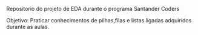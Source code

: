 Repositorio do projeto de EDA durante o programa Santander Coders

Objetivo: Praticar conhecimentos de pilhas,filas e listas ligadas adquiridos durante as aulas.
